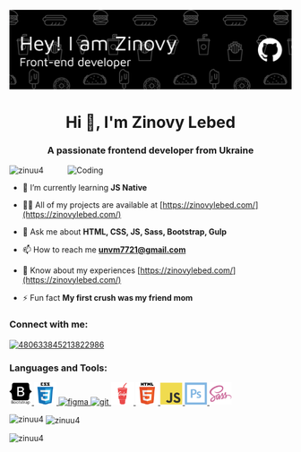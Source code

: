 ![MasterHead](./header.png)
<h1 align="center">Hi 👋, I'm Zinovy Lebed</h1>
<h3 align="center">A passionate frontend developer from Ukraine</h3>

<img align="right" alt="Coding" width="400" src="https://cdn.dribbble.com/users/1162077/screenshots/3848914/programmer.gif">

<p align="left"> <img src="https://komarev.com/ghpvc/?username=zinuu4&label=Profile%20views&color=0e75b6&style=flat" alt="zinuu4" /> </p>

- 🌱 I’m currently learning **JS Native**

- 👨‍💻 All of my projects are available at [https://zinovylebed.com/](https://zinovylebed.com/)

- 💬 Ask me about **HTML, CSS, JS, Sass, Bootstrap, Gulp**

- 📫 How to reach me **unvm7721@gmail.com**

- 📄 Know about my experiences [https://zinovylebed.com/](https://zinovylebed.com/)

- ⚡ Fun fact **My first crush was my friend mom**

<h3 align="left">Connect with me:</h3>
<p align="left">
<a href="https://discord.gg/480633845213822986" target="blank"><img align="center" src="https://raw.githubusercontent.com/rahuldkjain/github-profile-readme-generator/master/src/images/icons/Social/discord.svg" alt="480633845213822986" height="30" width="40" /></a>
</p>

<h3 align="left">Languages and Tools:</h3>
<p align="left"> <a href="https://getbootstrap.com" target="_blank" rel="noreferrer"> <img src="https://raw.githubusercontent.com/devicons/devicon/master/icons/bootstrap/bootstrap-plain-wordmark.svg" alt="bootstrap" width="40" height="40"/> </a> <a href="https://www.w3schools.com/css/" target="_blank" rel="noreferrer"> <img src="https://raw.githubusercontent.com/devicons/devicon/master/icons/css3/css3-original-wordmark.svg" alt="css3" width="40" height="40"/> </a> <a href="https://www.figma.com/" target="_blank" rel="noreferrer"> <img src="https://www.vectorlogo.zone/logos/figma/figma-icon.svg" alt="figma" width="40" height="40"/> </a> <a href="https://git-scm.com/" target="_blank" rel="noreferrer"> <img src="https://www.vectorlogo.zone/logos/git-scm/git-scm-icon.svg" alt="git" width="40" height="40"/> </a> <a href="https://gulpjs.com" target="_blank" rel="noreferrer"> <img src="https://raw.githubusercontent.com/devicons/devicon/master/icons/gulp/gulp-plain.svg" alt="gulp" width="40" height="40"/> </a> <a href="https://www.w3.org/html/" target="_blank" rel="noreferrer"> <img src="https://raw.githubusercontent.com/devicons/devicon/master/icons/html5/html5-original-wordmark.svg" alt="html5" width="40" height="40"/> </a> <a href="https://developer.mozilla.org/en-US/docs/Web/JavaScript" target="_blank" rel="noreferrer"> <img src="https://raw.githubusercontent.com/devicons/devicon/master/icons/javascript/javascript-original.svg" alt="javascript" width="40" height="40"/> </a> <a href="https://www.photoshop.com/en" target="_blank" rel="noreferrer"> <img src="https://raw.githubusercontent.com/devicons/devicon/master/icons/photoshop/photoshop-line.svg" alt="photoshop" width="40" height="40"/> </a> <a href="https://sass-lang.com" target="_blank" rel="noreferrer"> <img src="https://raw.githubusercontent.com/devicons/devicon/master/icons/sass/sass-original.svg" alt="sass" width="40" height="40"/> </a> </p>

<p><img align="left" src="https://github-readme-stats.vercel.app/api/top-langs?username=zinuu4&show_icons=true&locale=en&layout=compact" alt="zinuu4" /></p>

<p>&nbsp;<img align="center" src="https://github-readme-stats.vercel.app/api?username=zinuu4&show_icons=true&locale=en" alt="zinuu4" /></p>

<p><img align="center" src="https://github-readme-streak-stats.herokuapp.com/?user=zinuu4&" alt="zinuu4" /></p>
